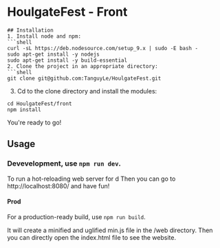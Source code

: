 # HoulgateFest - Front
```
## Installation
1. Install node and npm:
```shell
curl -sL https://deb.nodesource.com/setup_9.x | sudo -E bash -
sudo apt-get install -y nodejs
sudo apt-get install -y build-essential
2. Clone the project in an appropriate directory:
```shell
git clone git@github.com:TanguyLe/HoulgateFest.git
```
3. Cd to the clone directory and install the modules:
```shell
cd HoulgateFest/front
npm install
```
You're ready to go!
## Usage
### Devevelopment, use  `npm run dev`.

To run a hot-reloading web server for d
Then you can go to http://localhost:8080/ and have fun!
#### Prod
For a production-ready build, use `npm run build`.

It will create a minified and uglified min.js file in the /web directory. Then you can directly open the index.html file to see the website.
